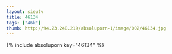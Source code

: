 ```yaml
--- 
layout: sieutv
title: 46134
tags: ["46k"]
thumb: http://94.23.248.219/absoluporn-1/image/002/46134.jpg
---
```

{% include absoluporn key="46134" %} 
